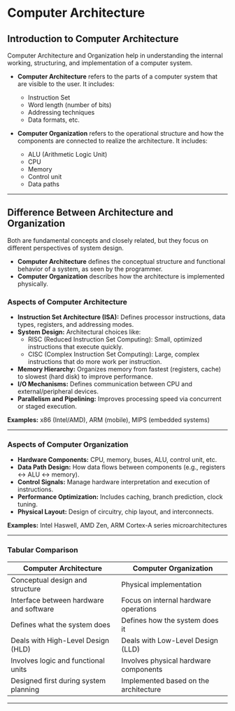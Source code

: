 # Computer Architecture

## Introduction to Computer Architecture

Computer Architecture and Organization help in understanding the internal working, structuring, and implementation of a computer system.

- **Computer Architecture** refers to the parts of a computer system that are visible to the user. It includes:
  - Instruction Set
  - Word length (number of bits)
  - Addressing techniques
  - Data formats, etc.

- **Computer Organization** refers to the operational structure and how the components are connected to realize the architecture. It includes:
  - ALU (Arithmetic Logic Unit)
  - CPU
  - Memory
  - Control unit
  - Data paths

---

## Difference Between Architecture and Organization

Both are fundamental concepts and closely related, but they focus on different perspectives of system design.

- **Computer Architecture** defines the conceptual structure and functional behavior of a system, as seen by the programmer.
- **Computer Organization** describes how the architecture is implemented physically.

### Aspects of Computer Architecture

- **Instruction Set Architecture (ISA):** Defines processor instructions, data types, registers, and addressing modes.
- **System Design:** Architectural choices like:
  - RISC (Reduced Instruction Set Computing): Small, optimized instructions that execute quickly.
  - CISC (Complex Instruction Set Computing): Large, complex instructions that do more work per instruction.
- **Memory Hierarchy:** Organizes memory from fastest (registers, cache) to slowest (hard disk) to improve performance.
- **I/O Mechanisms:** Defines communication between CPU and external/peripheral devices.
- **Parallelism and Pipelining:** Improves processing speed via concurrent or staged execution.

**Examples:** x86 (Intel/AMD), ARM (mobile), MIPS (embedded systems)

---

### Aspects of Computer Organization

- **Hardware Components:** CPU, memory, buses, ALU, control unit, etc.
- **Data Path Design:** How data flows between components (e.g., registers ↔ ALU ↔ memory).
- **Control Signals:** Manage hardware interpretation and execution of instructions.
- **Performance Optimization:** Includes caching, branch prediction, clock tuning.
- **Physical Layout:** Design of circuitry, chip layout, and interconnects.

**Examples:** Intel Haswell, AMD Zen, ARM Cortex-A series microarchitectures

---

### Tabular Comparison

| Computer Architecture | Computer Organization |
|-----------------------|------------------------|
| Conceptual design and structure | Physical implementation |
| Interface between hardware and software | Focus on internal hardware operations |
| Defines what the system does | Defines how the system does it |
| Deals with High-Level Design (HLD) | Deals with Low-Level Design (LLD) |
| Involves logic and functional units | Involves physical hardware components |
| Designed first during system planning | Implemented based on the architecture |

---